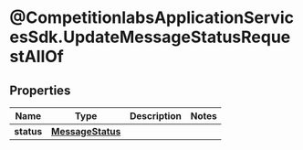 # @CompetitionlabsApplicationServicesSdk.UpdateMessageStatusRequestAllOf

## Properties

Name | Type | Description | Notes
------------ | ------------- | ------------- | -------------
**status** | [**MessageStatus**](MessageStatus.md) |  | 


